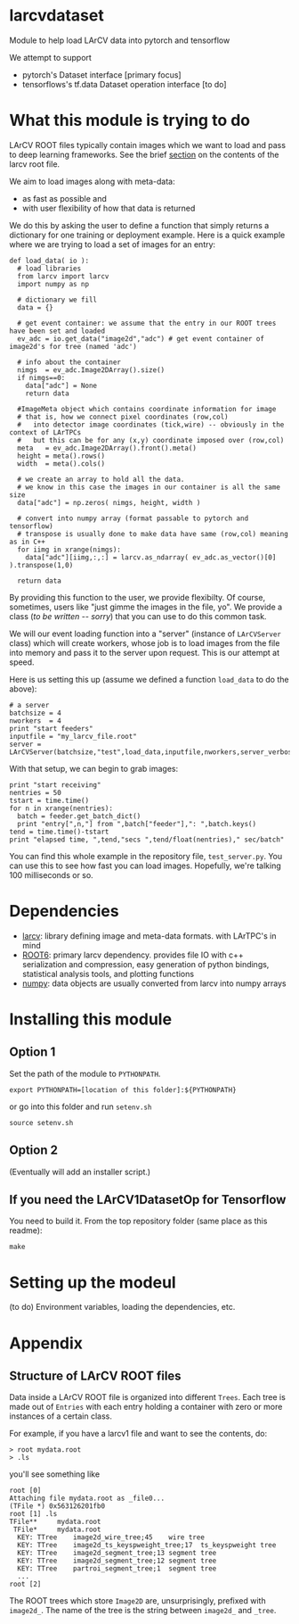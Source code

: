 # larcvdataset

Module to help load LArCV data into pytorch and tensorflow

We attempt to support

* pytorch's Dataset interface [primary focus]
* tensorflows's tf.data Dataset operation interface  [to do]

# What this module is trying to do

LArCV ROOT files typically contain images which we want to load and pass to deep learning frameworks.
See the brief [section](#structure-of-larcv-root-files) on the contents of the larcv root file.

We aim to load images along with meta-data:
* as fast as possible and
* with user flexibility of how that data is returned

We do this by asking the user to define a function that simply returns a dictionary for one training or deployment example.
Here is a quick example where we are trying to load a set of images for an entry:

```
def load_data( io ):
  # load libraries
  from larcv import larcv
  import numpy as np

  # dictionary we fill
  data = {}

  # get event container: we assume that the entry in our ROOT trees have been set and loaded
  ev_adc = io.get_data("image2d","adc") # get event container of image2d's for tree (named 'adc')

  # info about the container
  nimgs  = ev_adc.Image2DArray().size()
  if nimgs==0:
    data["adc"] = None
    return data

  #ImageMeta object which contains coordinate information for image
  # that is, how we connect pixel coordinates (row,col)
  #   into detector image coordinates (tick,wire) -- obviously in the context of LArTPCs
  #   but this can be for any (x,y) coordinate imposed over (row,col)
  meta   = ev_adc.Image2DArray().front().meta() 
  height = meta().rows()
  width  = meta().cols()

  # we create an array to hold all the data.
  # we know in this case the images in our container is all the same size
  data["adc"] = np.zeros( nimgs, height, width )

  # convert into numpy array (format passable to pytorch and tensorflow)
  # transpose is usually done to make data have same (row,col) meaning as in C++
  for iimg in xrange(nimgs):
    data["adc"][iimg,:,:] = larcv.as_ndarray( ev_adc.as_vector()[0] ).transpose(1,0)

  return data
```

By providing this function to the user, we provide flexibilty.
Of course, sometimes, users like "just gimme the images in the file, yo".
We provide a class (*to be written -- sorry*) that you can use to do this common task.

We will our event loading function into a "server" (instance of `LArCVServer` class)
which will create workers, whose job is to load images
from the file into memory and pass it to the server upon request.
This is our attempt at speed.

Here is us setting this up (assume we defined a function `load_data` to do the above):

```
# a server
batchsize = 4
nworkers  = 4
print "start feeders"
inputfile = "my_larcv_file.root"
server = LArCVServer(batchsize,"test",load_data,inputfile,nworkers,server_verbosity=0,worker_verbosity=0)
```

With that setup, we can begin to grab images:

```
print "start receiving"
nentries = 50
tstart = time.time()
for n in xrange(nentries):
  batch = feeder.get_batch_dict()
  print "entry[",n,"] from ",batch["feeder"],": ",batch.keys()
tend = time.time()-tstart
print "elapsed time, ",tend,"secs ",tend/float(nentries)," sec/batch"
```

You can find this whole example in the repository file, `test_server.py`.
You can use this to see how fast you can load images.
Hopefully, we're talking 100 milliseconds or so.

# Dependencies

* [larcv](https://github.com/larbys/larcv): library defining image and meta-data formats. with LArTPC's in mind
* [ROOT6](https://github.com/root-project/root): primary larcv dependency. provides file IO with c++ serialization and compression,
  easy generation of python bindings,
  statistical analysis tools, and plotting functions
* [numpy](http://www.numpy.org/): data objects are usually converted from larcv into numpy arrays

# Installing this module

## Option 1

Set the path of the module to `PYTHONPATH`.

    export PYTHONPATH=[location of this folder]:${PYTHONPATH}

or go into this folder and run `setenv.sh`

    source setenv.sh


## Option 2

(Eventually will add an installer script.)

## If you need the LArCV1DatasetOp for Tensorflow

You need to build it. From the top repository folder (same place as this readme):

    make


# Setting up the modeul

(to do) Environment variables, loading the dependencies, etc.

# Appendix

## Structure of LArCV ROOT files

Data inside a LArCV ROOT file is organized into different `Trees`.
Each tree is made out of `Entries` with each entry holding a container with zero or more instances of a certain class.

For example, if you have a larcv1 file and want to see the contents, do:

    > root mydata.root
    > .ls
    
you'll see something like

```
root [0] 
Attaching file mydata.root as _file0...
(TFile *) 0x563126201fb0
root [1] .ls
TFile**		mydata.root	
 TFile*		mydata.root	
  KEY: TTree	image2d_wire_tree;45	wire tree
  KEY: TTree	image2d_ts_keyspweight_tree;17	ts_keyspweight tree
  KEY: TTree	image2d_segment_tree;13	segment tree
  KEY: TTree	image2d_segment_tree;12	segment tree
  KEY: TTree	partroi_segment_tree;1	segment tree
  ...
root [2] 
```

The ROOT trees which store `Image2D` are, unsurprisingly, prefixed with `image2d_`. The name of the tree is the string between `image2d_` and `_tree`.


